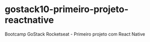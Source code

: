 # gostack10-primeiro-projeto-reactnative
Bootcamp GoStack Rocketseat - Primeiro projeto com React Native
